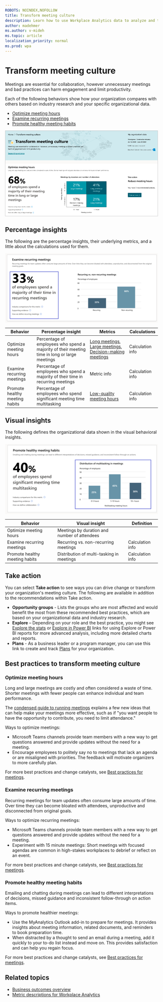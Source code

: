 ```yaml
---
ROBOTS: NOINDEX,NOFOLLOW
title: Transform meeting culture
description: Learn how to use Workplace Analytics data to analyze and transform your organization's meeting culture
author: madehmer
ms.author: v-mideh
ms.topic: article
localization_priority: normal 
ms.prod: wpa
---
```


# Transform meeting culture

Meetings are essential for collaboration, however unnecessary meetings and bad practices can harm engagement and limit productivity.

Each of the following behaviors show how your organization compares with others based on industry research and your specific organizational data.

* [Optimize meeting hours](#optimize-meeting-hours)
* [Examine recurring meetings](#examine-recurring-meetings)
* [Promote healthy meeting habits](#promote-healthy-meeting-habits)

![Transform meeting culture page](../images/wpa/use/transform-meetings.png)

## Percentage insights

The following are the percentage insights, their underlying metrics, and a little about the calculations used for them.

![Transform meetings examine recurring meetings](../images/wpa/use/trans-meet-examine-recurring.png)


|Behavior |Percentage insight | Metrics |Calculations |
|---------|--------|--------------------|----------------------|
|Optimize meeting hours |Percentage of employees who spend a majority of their meeting time in long or large meetings |[Long meetings](glossary.md#long-meeting-define), [Large meetings](glossary.md#large-meeting-define), [Decision-making meetings](glossary.md#decision-making-meeting-define) |Calculation info |
|Examine recurring meetings |Percentage of employees who spend a majority of their time in recurring meetings |Metric info |Calculation info |
|Promote healthy meeting habits |Percentage of employees who spend significant meeting time multitasking |[Low-quality meeting hours](glossary.md#low-quality-meeting-hours-define)  |Calculation info |

## Visual insights

The following defines the organizational data shown in the visual behavioral insights.

![Transform meetings promote healthy meeting habits](../images/wpa/use/trans-meet-promote-healthy.png)

|Behavior |Visual insight | Definition |
|---------|--------|----------------------|
|Optimize meeting hours  | Meetings by duration and number of attendees  |  |
|Examine recurring meetings | Recurring vs. non-recurring meetings  |Calculation info |
|Promote healthy meeting habits | Distribution of multi-tasking in meetings  |Calculation info |

## Take action

You can select **Take action** to see ways you can drive change or transform your organization's meeting culture. The following are available in addition to the recommendations within Take action.

* **Opportunity groups** - Lists the groups who are most affected and would benefit the most from these recommended best practices, which are based on your organizational data and industry research.
* **Explore**  – Depending on your role and the best practice, you might see [Explore the stats](explore-intro.md) or [Explore in Power BI](../tutorials/power-bi-intro.md) links for using Explore or Power BI reports for more advanced analysis, including more detailed charts and reports.
* **Plans** - As a business leader or a program manager, you can use this link to create and track [Plans](../Tutorials/solutionsv2-intro.md) for your organization.

## Best practices to transform meeting culture

### Optimize meeting hours

Long and large meetings are costly and often considered a waste of time. Shorter meetings with fewer people can enhance individual and team performance.

The [condensed guide to running meetings](https://insights.office.com/collaboration/how-to-run-effective-meetings-and-stop-wasting-time/) explains a few new ideas that can help make your meetings more effective, such as if "you want people to have the opportunity to contribute, you need to limit attendance."

Ways to optimize meetings: 

* Microsoft Teams channels provide team members with a new way to get questions answered and provide updates without the need for a meeting.  
* Encourage employees to politely say no to meetings that lack an agenda or are misaligned with priorities. The feedback will motivate organizers to more carefully plan.

For more best practices and change catalysts, see [Best practices for meetings](../tutorials/gm-meetings.md). 

### Examine recurring meetings

Recurring meetings for team updates often consume large amounts of time. Over time they can become bloated with attendees, unproductive and disconnected from original goals.

<!-- Why it matters quote -->

Ways to optimize recurring meetings: 

* Microsoft Teams channels provide team members with a new way to get questions answered and provide updates without the need for a meeting.  
* Experiment with 15 minute meetings: Short meetings with focused agendas are common in high-stakes workplaces to debrief or reflect on an event.

For more best practices and change catalysts, see [Best practices for meetings](../tutorials/gm-meetings.md). 

### Promote healthy meeting habits

Emailing and chatting during meetings can lead to different interpretations of decisions, missed guidance and inconsistent follow-through on action items.

<!-- Why it matters quote -->

Ways to promote healthier meetings:

* Use the MyAnalytics Outlook add-in to prepare for meetings. It provides insights about meeting information, related documents, and reminders to book preparation time.
* When distracted by a thought to send an email during a meeting, add it quickly to your to-do list instead and move on. This provides satisfaction and can help you regain focus.

For more best practices and change catalysts, see [Best practices for meetings](../tutorials/gm-meetings.md). 

## Related topics

* [Business outcomes overview](insights.md)
* [Metric descriptions for Workplace Analytics](metric-definitions.md)
